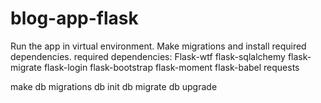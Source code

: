 # blog-app-flask

Run the app in virtual environment.
Make migrations and install required dependencies.
required dependencies:
Flask-wtf
flask-sqlalchemy
flask-migrate
flask-login
flask-bootstrap
flask-moment
flask-babel
requests

make db migrations
db init
db migrate
db upgrade

